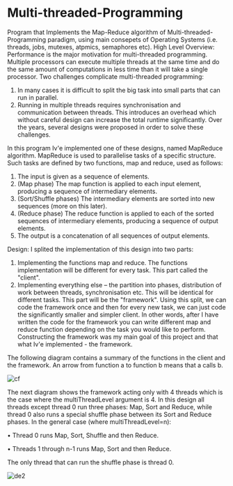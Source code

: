 # Multi-threaded-Programming
Program that Implements the Map-Reduce algorithm of Multi-threaded-Programming paradigm, using main consepets of Operating Systems (i.e. threads, jobs, mutexes, atpmics, semaphores etc).
High Level Overview: Performance is the major motivation for multi-threaded programming.
Multiple processors can execute multiple threads at the same time and do the same amount of computations in less time than it will take a single processor.
Two challenges complicate multi-threaded programming:
1) In many cases it is difficult to split the big task into small parts that can run in parallel.
2) Running in multiple threads requires synchronisation and communication between threads. This introduces an overhead which without careful design can increase the total runtime significantly. Over the years, several designs were proposed in order to solve these challenges. 

In this program Iv'e implemented one of these designs, named MapReduce algorithm. MapReduce is used to parallelise tasks of a specific structure. Such tasks are defined by two functions, map and reduce, used as follows:
1) The input is given as a sequence of elements. 
2) (Map phase) The map function is applied to each input element, producing a sequence of intermediary elements.
3) (Sort/Shuffle phases) The intermediary elements are sorted into new sequences (more on this later). 
4) (Reduce phase) The reduce function is applied to each of the sorted sequences of intermediary elements, producing a sequence of output elements. 
5) The output is a concatenation of all sequences of output elements.

Design:  I splited the implementation of this design into two parts:
1) Implementing the functions map and reduce. The functions implementation will be different for every task. This part called the "client".
2) Implementing everything else – the partition into phases, distribution of work between threads, synchronisation etc. This will be identical for different tasks. This part will be the "framework". Using this split, we can code the framework once and then for every new task, we can just code the significantly smaller and simpler client. In other words, after I have written the code for the framework you can write different map and reduce function depending on the task you would like to perform. Constructing the framework was my main goal of this project and that what Iv'e implemented - the framework.

The following diagram contains a summary of the functions in the client and the framework.
An arrow from function a to function b means that a calls b.

![cf](https://user-images.githubusercontent.com/64755588/168287506-b80a1e5c-68f0-4101-9b04-4e4b528920f4.png)

The next diagram shows the framework acting only with 4 threads which is the case where the multiThreadLevel argument is 4.
In this design all threads except thread 0 run three phases: 
Map, Sort and Reduce, while thread 0 also runs a special shuffle phase between its Sort and Reduce phases.
In the general case (where multiThreadLevel=n):

• Thread 0 runs Map, Sort, Shuffle and then Reduce.

• Threads 1 through n-1 runs Map, Sort and then Reduce.

The only thread that can run the shuffle phase is thread 0.

![de2](https://user-images.githubusercontent.com/64755588/168288451-d009b8ae-d014-4b0f-9d82-b897db2d83ee.png)
